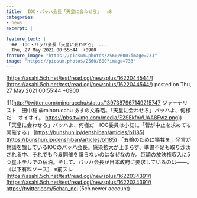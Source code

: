 ```yaml
---
title:  IOC・バッハ会長「天皇に会わせろ」  ★8  
categories:
- news
excerpt: |
  
feature_text: |
  ##  IOC・バッハ会長「天皇に会わせろ」 ...
  Thu, 27 May 2021 00:55:44  +0900
feature_image: "https://picsum.photos/2560/600?image=733"
image: "https://picsum.photos/2560/600?image=733"
---
```


[https://asahi.5ch.net/test/read.cgi/newsplus/1622044544/](https://asahi.5ch.net/test/read.cgi/newsplus/1622044544/)
posted on Thu, 27 May 2021 00:55:44  +0900

<!--more-->

![](http://twitter.com/minorucchu/status/1397387967149215747 ジャーナリスト　田中稔 @minorucchu あすの文春砲。「天皇に会わせろ」バッハよ、何様だ 　オイオイ。 [https://pbs.twimg.com/media/E2SEkfnVUAA8Fwz.png)](https://pbs.twimg.com/media/E2SEkfnVUAA8Fwz.png)) 「天皇に会わせろ」バッハよ、何様だ　IOC委員は小誌に「菅が中止を求めても開催する」 [https://bunshun.jp/denshiban/articles/b1185](https://bunshun.jp/denshiban/articles/b1185) 「五輪のために犠牲を」発言が物議を醸しているIOCのバッハ会長。感染拡大が止まらず、準備不足も取り沙汰される中、それでも今夏開催を譲らないのはなぜなのか。巨額の放映権収入に5つ星ホテルでの宿泊。そして、バッハ会長が日本政府に要求しているのは——。 （以下有料ソース） ※前スレ [https://asahi.5ch.net/test/read.cgi/newsplus/1622034391/](https://asahi.5ch.net/test/read.cgi/newsplus/1622034391/) https://twitter.com/5chan_nel (5ch newer account)
